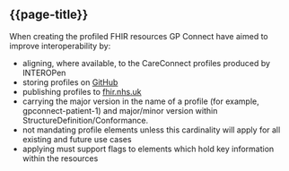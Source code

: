 ## {{page-title}}

When creating the profiled FHIR resources GP Connect have aimed to improve interoperability by:

- aligning, where available, to the CareConnect profiles produced by INTEROPen
- storing profiles on [GitHub](https://github.com/nhsconnect/gpconnect-fhir)
- publishing profiles to [fhir.nhs.uk](https://fhir.nhs.uk/)
- carrying the major version in the name of a profile (for example, gpconnect-patient-1) and major/minor version within StructureDefinition/Conformance.
- not mandating profile elements unless this cardinality will apply for all existing and future use cases
- applying must support flags to elements which hold key information within the resources